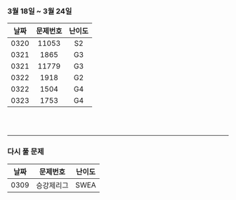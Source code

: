 
### 3월 18일 ~ 3월 24일
|날짜|문제번호|난이도|
|:---:|:---:|:---:|
|0320|11053|S2|
|0321|1865|G3|
|0321|11779|G3|
|0322|1918|G2|
|0322|1504|G4|
|0323|1753|G4|



<br>
<br>

---
### 다시 풀 문제
|날짜|문제번호|난이도|
|:---:|:---:|:---:|
|0309|승강제리그|SWEA|